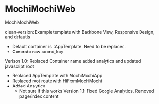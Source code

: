 MochiMochiWeb
=========

MochiMochiWeb



clean-version: Example template with Backbone View, Responsive Design, and defautls
  * Default container  is ::AppTemplate. Need to be replaced.
  * Generate new secret_key

Verison 1.0: Replaced Container name added analytics and updated javascript root
  * Replaced AppTemplate with MochiMochiApp
  * Replaced root route with HiFromMochiMochi
  * Added Analytics
    * Not sure if this works
Version 1.1: Fixed Google Analytics. Removed page/index content